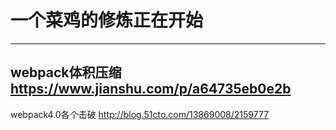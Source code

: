 # 一个菜鸡的修炼正在开始
--------------------------------------------
webpack体积压缩    https://www.jianshu.com/p/a64735eb0e2b
--------------------------------------------
webpack4.0各个击破  http://blog.51cto.com/13869008/2159777
